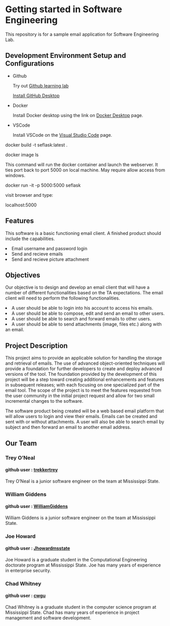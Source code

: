 <H1>Getting started in Software Engineering</h1>

<p>This repository is for a sample email application for Software Engineering Lab.</p>

<h2>Development Environment Setup and Configurations</h2>

<ul>
<li>Github</li>
<p>
Try out <a href="https://lab.github.com/">Github learning lab</a>

<a href="https://desktop.github.com/">Install GitHub Desktop</a>
</p>
<li>Docker</li>
<p>Install Docker desktop using the link on <a href="https://www.docker.com/products/docker-desktop">Docker Desktop</a> page.
</p>
<li>VSCode</li>
<p>
Install VSCode on the <a href="https://code.visualstudio.com/">Visual Studio Code</a> page.
</p>

</ul>


<p>docker build -t seflask:latest .</p>

<p>docker image ls</p>

<p>This command will run the docker container and launch the webserver. It ties port back to port 5000 on local machine. May require allow access from windows.</p>

<p>docker run -it -p 5000:5000 seflask</p>

visit browser and type:

<p>localhost:5000</p>


<h2>Features</h2>

<p>This software is a basic functioning email client. A finished product should include the capabilities.</p>
<li>Email username and password login</li>
<li>Send and recieve emails</li>
<li>Send and recieve picture attachment</li>


<h2>Objectives</h2>

<p>Our objective is to design and develop an email client that will have a number of different functionalities based on the TA expectations. The email client will need to perform the following functionalities.</p>

<li>A user should be able to login into his account to access his emails.</li>

<li>A user should be able to compose, edit and send an email to other users.</li>

<li>A user should be able to search and forward emails to other users.</li>

<li>A user should be able to send attachments (image, files etc.) along with an email.</li>


<h2> Project Description</h2>
<p>This project aims to provide an applicable solution for handling the storage and retrieval of emails. The use of advanced object-oriented techniques will provide a foundation for further developers to create and deploy advanced versions of the tool. The foundation provided by the development of this project will be a step toward creating additional enhancements and features in subsequent releases; with each focusing on one specialized part of the email tool. The scope of the project is to meet the features requested from the user community in the initial project request and allow for two small incremental changes to the software. </p>

<p>The software product being created will be a web based email platform that will allow users to login and view their emails. Emails can be created and sent with or without attachments. A user will also be able to search email by subject and then forward an email to another email address. </p>


<h2>Our Team</h2>

<h3>Trey O’Neal</h3>
<h4>github user : <a href="https://github.com/trekkertrey">trekkertrey</a></h4>
<p>Trey O’Neal is a junior software engineer on the team at Mississippi State.</p>


<h3>William Giddens</h3>
<h4>github user : <a href="https://github.com/WilliamGiddens">WilliamGiddens</a></h4>
<p>William Giddens is a junior software engineer on the team at Mississippi State.</p>

<h3>Joe Howard</h3>
<h4>github user : <a href="https://github.com/Jhowardmsstate">Jhowardmsstate</a></h4>
<p>Joe Howard is a graduate student in the Computational Engineering doctorate program at Mississippi State. Joe has many years of experience in enterprise security.</p>

<h3>Chad Whitney</h3>
<h4>github user : <a href="https://github.com/cwgu">cwgu</a></h4>

<p>Chad Whitney is a graduate student in the computer science program at Mississippi State. Chad has many years of experience in project management and software development.</p>
